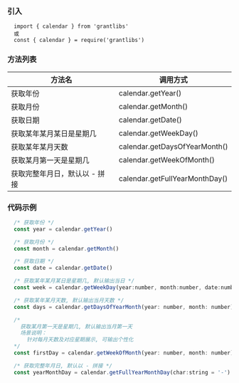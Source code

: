 ### 引入

```shell
  import { calendar } from 'grantlibs'
  或
  const { calendar } = require('grantlibs')
```

### 方法列表

| 方法名                        | 调用方式                       |
| ----------------------------- | ------------------------------ |
| 获取年份                      | calendar.getYear()             |
| 获取月份                      | calendar.getMonth()            |
| 获取日期                      | calendar.getDate()             |
| 获取某年某月某日是星期几      | calendar.getWeekDay()          |
| 获取某年某月天数              | calendar.getDaysOfYearMonth()  |
| 获取某月第一天是星期几        | calendar.getWeekOfMonth()      |
| 获取完整年月日，默认以 - 拼接 | calendar.getFullYearMonthDay() |

### 代码示例

```js
  /* 获取年份 */
  const year = calendar.getYear()

  /* 获取月份 */
  const month = calendar.getMonth()

  /* 获取日期 */
  const date = calendar.getDate()

  /* 获取某年某月某日是星期几, 默认输出当日 */
  const week = calendar.getWeekDay(year:number, month:number, date:number)

  /* 获取某年某月天数, 默认输出当月天数 */
  const days = calendar.getDaysOfYearMonth(year: number, month: number)

  /*
    获取某月第一天是星期几, 默认输出当月第一天
    场景说明：
      针对每月天数及对应星期展示, 可输出个性化
  */
  const firstDay = calendar.getWeekOfMonth(year: number, month: number)

  /* 获取完整年月日, 默认以 - 拼接 */
  const yearMonthDay = calendar.getFullYearMonthDay(char:string = '-')
```
